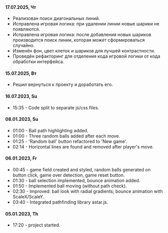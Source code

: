 #### 17.07.2025, Чт
- Реализован поиск диагональных линий.
- Исправлена игровая логика: при удалении линии новые шарики не появляются.
- Исправлена игровая логика: после добавления новых шариков производится поиск линии, которая может сформироваться случайно.
- Изменён фон, цвет клеток и шариков для лучшей контрастности.
- Проведён рефакторинг для отделения кода игровой логики от кода обработки интерфейса.

#### 15.07.2025, Вт
- Решил вернуться к проекту и доработать его.

#### 16.07.2023, Su

- 15:35 - Code split to separate js/css files.

#### 08.01.2023, Su

- 01:00 - Ball path highlighting added.
- 01:00 - Three random balls added after each move.
- 01:25 - 'Random ball' button refactored to 'New game'.
- 02:14 - Horizontal lines are found and removed after player's move.

#### 06.01.2023, Fr

- 00:45 - game field created and styled, random balls generated on button click, game over detection, game reset button.
- 01:30 - ball selection implemented, bounce animation added.
- 01:50 - Implemented ball moving (without path check).
- 02:30 - Improved: ball look with radial gradients; bounce animation with ScaleX/ScaleY.
- 03:40 - Integrated pathfinding library astar.js.

#### 05.01.2023, Th

- 17:20 - project started.
